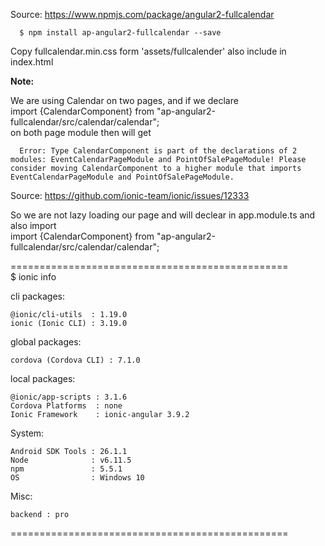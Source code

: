 Source:
https://www.npmjs.com/package/angular2-fullcalendar

      $ npm install ap-angular2-fullcalendar --save

Copy fullcalendar.min.css form 'assets/fullcalender'
also include in index.html

**Note:**

We are using Calendar on two pages, and if we declare <br />
      import {CalendarComponent} from "ap-angular2-fullcalendar/src/calendar/calendar"; <br />
on both page module then will get

      Error: Type CalendarComponent is part of the declarations of 2 modules: EventCalendarPageModule and PointOfSalePageModule! Please consider moving CalendarComponent to a higher module that imports EventCalendarPageModule and PointOfSalePageModule.

Source: https://github.com/ionic-team/ionic/issues/12333    <br />

So we are not lazy loading our page and will declear in app.module.ts
and also import <br/>
  import {CalendarComponent} from "ap-angular2-fullcalendar/src/calendar/calendar";


================================================<br />
$ ionic info


cli packages:

    @ionic/cli-utils  : 1.19.0
    ionic (Ionic CLI) : 3.19.0

global packages:

    cordova (Cordova CLI) : 7.1.0

local packages:

    @ionic/app-scripts : 3.1.6
    Cordova Platforms  : none
    Ionic Framework    : ionic-angular 3.9.2

System:

    Android SDK Tools : 26.1.1
    Node              : v6.11.5
    npm               : 5.5.1
    OS                : Windows 10

Misc:

    backend : pro

================================================
